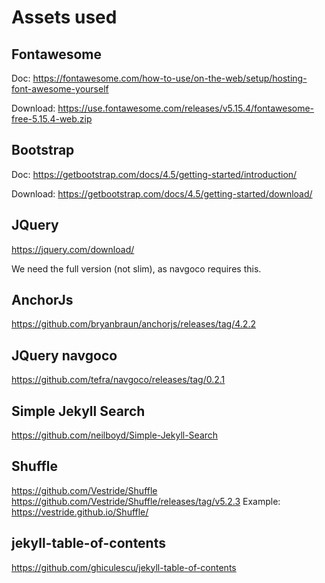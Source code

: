 # Assets used

## Fontawesome

Doc: https://fontawesome.com/how-to-use/on-the-web/setup/hosting-font-awesome-yourself

Download: https://use.fontawesome.com/releases/v5.15.4/fontawesome-free-5.15.4-web.zip

## Bootstrap

Doc: https://getbootstrap.com/docs/4.5/getting-started/introduction/

Download: https://getbootstrap.com/docs/4.5/getting-started/download/

## JQuery

https://jquery.com/download/

We need the full version (not slim), as navgoco requires this.

## AnchorJs

https://github.com/bryanbraun/anchorjs/releases/tag/4.2.2

## JQuery navgoco

https://github.com/tefra/navgoco/releases/tag/0.2.1

## Simple Jekyll Search

https://github.com/neilboyd/Simple-Jekyll-Search

## Shuffle

https://github.com/Vestride/Shuffle
https://github.com/Vestride/Shuffle/releases/tag/v5.2.3
Example: https://vestride.github.io/Shuffle/

## jekyll-table-of-contents

https://github.com/ghiculescu/jekyll-table-of-contents

